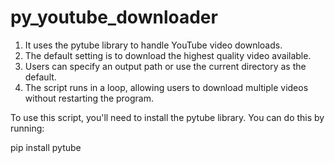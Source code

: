# py_youtube_downloader

1. It uses the pytube library to handle YouTube video downloads.
2. The default setting is to download the highest quality video available.
3. Users can specify an output path or use the current directory as the default.
4. The script runs in a loop, allowing users to download multiple videos without restarting the program.

To use this script, you'll need to install the pytube library. You can do this by running:

pip install pytube
